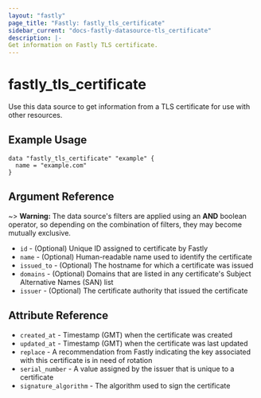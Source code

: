 ```yaml
---
layout: "fastly"
page_title: "Fastly: fastly_tls_certificate"
sidebar_current: "docs-fastly-datasource-tls_certificate"
description: |-
Get information on Fastly TLS certificate.
---
```


# fastly_tls_certificate

Use this data source to get information from a TLS certificate for use with other resources.

## Example Usage

```hcl
data "fastly_tls_certificate" "example" {
  name = "example.com"
}
```

## Argument Reference

~> **Warning:** The data source's filters are applied using an **AND** boolean operator, so depending on the combination of filters, they may become mutually exclusive.

* `id` - (Optional) Unique ID assigned to certificate by Fastly
* `name` - (Optional) Human-readable name used to identify the certificate
* `issued_to` - (Optional) The hostname for which a certificate was issued
* `domains` - (Optional) Domains that are listed in any certificate's Subject Alternative Names (SAN) list
* `issuer` - (Optional) The certificate authority that issued the certificate

## Attribute Reference

* `created_at` - Timestamp (GMT) when the certificate was created
* `updated_at` - Timestamp (GMT) when the certificate was last updated
* `replace` - A recommendation from Fastly indicating the key associated with this certificate is in need of rotation
* `serial_number` - A value assigned by the issuer that is unique to a certificate
* `signature_algorithm` - The algorithm used to sign the certificate
